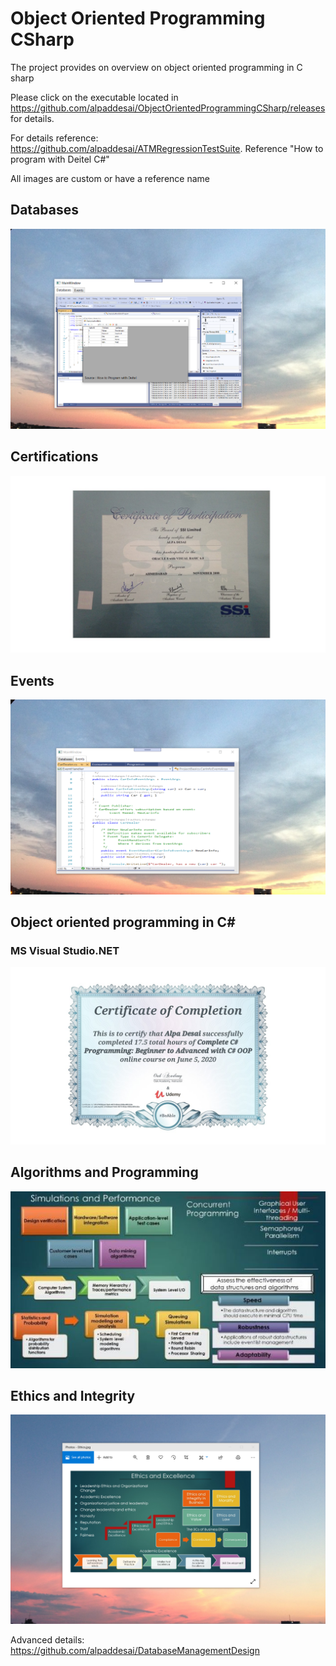 # Object Oriented Programming CSharp

The project provides on overview on object oriented programming in C sharp

Please click on the executable located in https://github.com/alpaddesai/ObjectOrientedProgrammingCSharp/releases for details.

For details reference: https://github.com/alpaddesai/ATMRegressionTestSuite. Reference "How to program with Deitel C#"


All images are custom or have a reference name

## Databases
![image](DatabasesImage.png)

## Certifications
![image](Oracle.jpg)

## Events 
![image](EventsImage.png)

## Object oriented programming in C#

### MS Visual Studio.NET
![image](CSharp.jpg)

## Algorithms and Programming
![image](SimulationsPerformanceMetrics.jpg)

## Ethics and Integrity
![image](EthicsandExcellence.png)

Advanced details:  https://github.com/alpaddesai/DatabaseManagementDesign
